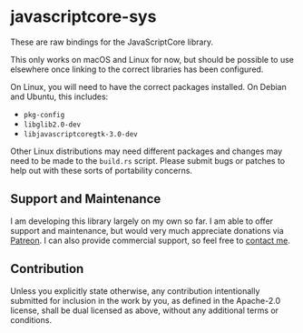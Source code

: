# javascriptcore-sys

These are raw bindings for the JavaScriptCore library.

This only works on macOS and Linux for now, but should be
possible to use elsewhere once linking to the correct
libraries has been configured.

On Linux, you will need to have the correct packages installed.
On Debian and Ubuntu, this includes:

* ``pkg-config``
* ``libglib2.0-dev``
* ``libjavascriptcoregtk-3.0-dev``

Other Linux distributions may need different packages and changes
may need to be made to the ``build.rs`` script. Please submit bugs
or patches to help out with these sorts of portability concerns.

## Support and Maintenance

I am developing this library largely on my own so far. I am able
to offer support and maintenance, but would very much appreciate
donations via [Patreon](https://patreon.com/endoli). I can also
provide commercial support, so feel free to
[contact me](mailto:bruce.mitchener@gmail.com).

## Contribution

Unless you explicitly state otherwise, any contribution
intentionally submitted for inclusion in the work by you,
as defined in the Apache-2.0 license, shall be dual licensed
as above, without any additional terms or conditions.

